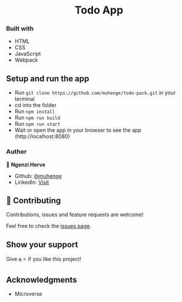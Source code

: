 <h1 align="center">Todo App</h1>

### Built with

- HTML
- CSS
- JavaScript
- Webpack


## Setup and run the app

- Run `git clone https://github.com/muhenge/todo-pack.git` in your terminal
- cd into the folder
- Run `npm install`
- Run `npm run build`
- Run `npm run start`
- Wait or open the app in your browser to see the app (http://localhost:8080)

### Author

👤 **Ngenzi Herve**

- Github: [@muhenge](https://github.com/muhenge)
- LinkedIn: [Visit](https://www.linkedin.com/in/mugunga-herve-a62a0ab9/)


## 🤝 Contributing

Contributions, issues and feature requests are welcome!

Feel free to check the [issues page](https://github.com/muhenge/todo-pack/issues).

## Show your support

Give a ⭐️ if you like this project!

## Acknowledgments

- Microverse
